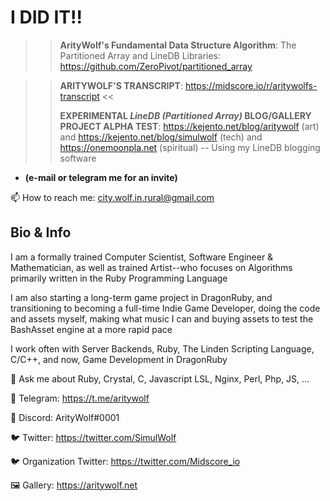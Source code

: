 # I DID IT!!
>> **ArityWolf's Fundamental Data Structure Algorithm**: The Partitioned Array and LineDB Libraries: https://github.com/ZeroPivot/partitioned_array

>> **ARITYWOLF'S TRANSCRIPT**: https://midscore.io/r/aritywolfs-transcript <<
>> 
>> **EXPERIMENTAL ***LineDB (Partitioned Array)*** BLOG/GALLERY PROJECT ALPHA TEST**: https://kejento.net/blog/aritywolf (art) and https://kejento.net/blog/simulwolf (tech) and https://onemoonpla.net (spiritual) -- Using my LineDB blogging software 
* **(e-mail or telegram me for an invite)**

📫 How to reach me: city.wolf.in.rural@gmail.com



## Bio & Info

I am a formally trained Computer Scientist, Software Engineer & Mathematician, as well as trained Artist--who focuses on Algorithms primarily written in the Ruby Programming Language

I am also starting a long-term game project in DragonRuby, and transitioning to becoming a full-time Indie Game Developer, doing the code and assets myself, making what music I can and buying assets to test the BashAsset engine at a more rapid pace

I work often with Server Backends, Ruby, The Linden Scripting Language, C/C++, and now, Game Development in DragonRuby

💬 Ask me about Ruby, Crystal, C, Javascript LSL, Nginx, Perl, Php, JS, ...

📲 Telegram: https://t.me/aritywolf

📲 Discord: ArityWolf#0001

🐦 Twitter: https://twitter.com/SimulWolf

🐦 Organization Twitter: https://twitter.com/Midscore_io

🖼️ Gallery: https://aritywolf.net
